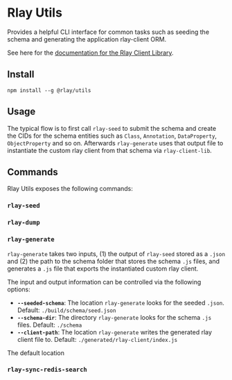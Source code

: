 # Rlay Utils

Provides a helpful CLI interface for common tasks such as seeding the schema and generating the application rlay-client ORM.

See here for the [documentation for the Rlay Client Library](./rlay-client-lib).

## Install

```
npm install --g @rlay/utils
```

## Usage

The typical flow is to first call `rlay-seed` to submit the schema and create the CIDs for the schema entities such as `Class`, `Annotation`, `DataProperty`, `ObjectProperty` and so on. Afterwards `rlay-generate` uses that output file to instantiate the custom rlay client from that schema via `rlay-client-lib`.

## Commands

Rlay Utils exposes the following commands:

### `rlay-seed`


### `rlay-dump`


### `rlay-generate`

`rlay-generate` takes two inputs, (1) the output of `rlay-seed` stored as a `.json` and (2) the path to the schema folder that stores the schema `.js` files, and generates a `.js` file that exports the instantiated custom rlay client.

The input and output information can be controlled via the following options:

- **`--seeded-schema`**: The location `rlay-generate` looks for the seeded `.json`. Default: `./build/schema/seed.json`
- **`--schema-dir`**: The directory `rlay-generate` looks for the schema `.js` files. Default: `./schema`
- **`--client-path`**: The location `rlay-generate` writes the generated rlay client file to. Default: `./generated/rlay-client/index.js`

The default location

### `rlay-sync-redis-search`
